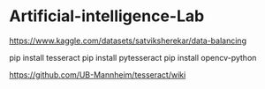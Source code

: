 # Artificial-intelligence-Lab

https://www.kaggle.com/datasets/satviksherekar/data-balancing

pip install tesseract pip install pytesseract pip install opencv-python

https://github.com/UB-Mannheim/tesseract/wiki
